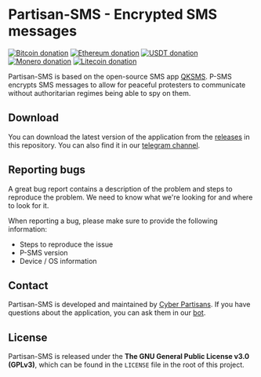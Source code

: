 # Partisan-SMS - Encrypted SMS messages

[![Bitcoin donation](https://img.shields.io/badge/donate-bitcoin-fe9515.svg)](https://telegra.ph/CP-02-17)
[![Ethereum donation](https://img.shields.io/badge/donate-ethereum-536bc3.svg)](https://telegra.ph/CP-02-17)
[![USDT donation](https://img.shields.io/badge/donate-USDT-26A17B.svg)](https://telegra.ph/CP-02-17)
[![Monero donation](https://img.shields.io/badge/donate-monero-f26822.svg)](https://telegra.ph/CP-02-17)
[![Litecoin donation](https://img.shields.io/badge/donate-Litecoin-345d9d.svg)](https://telegra.ph/CP-02-17)

Partisan-SMS is based on the open-source SMS app [QKSMS](https://github.com/moezbhatti/qksms). P-SMS encrypts SMS messages to allow for peaceful protesters to communicate without authoritarian regimes being able to spy on them.

## Download

You can download the latest version of the application from the [releases](https://github.com/wrwrabbit/Partisan-SMS/releases/latest) in this repository. You can also find it in our [telegram channel](https://t.me/cpartisans_security).

## Reporting bugs

A great bug report contains a description of the problem and steps to reproduce the problem. We need to know what we're looking for and where to look for it.

When reporting a bug, please make sure to provide the following information:
- Steps to reproduce the issue
- P-SMS version
- Device / OS information

## Contact

Partisan-SMS is developed and maintained by [Cyber Partisans](https://t.me/cpartisans_security). If you have questions about the application, you can ask them in our [bot](https://t.me/partisan_telegram_bot).

## License

Partisan-SMS is released under the **The GNU General Public License v3.0 (GPLv3)**, which can be found in the `LICENSE` file in the root of this project.
